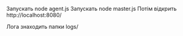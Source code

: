 Запускать node agent.js
Запускать node master.js
Потім відкрить http://localhost:8080/

Лога знаходить папки logs/ 